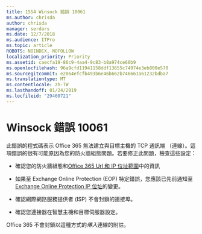 ```yaml
---
title: 1554 Winsock 錯誤 10061
ms.author: chrisda
author: chrisda
manager: serdars
ms.date: 12/7/2018
ms.audience: ITPro
ms.topic: article
ROBOTS: NOINDEX, NOFOLLOW
localization_priority: Priority
ms.assetid: caecfa19-86c9-4aa4-9c83-b8a974ce60b9
ms.openlocfilehash: 96a9cfd11941158ddf13655c74974e3eb800e570
ms.sourcegitcommit: e2864efcfb493b6e46b662b746661a61232bdba7
ms.translationtype: MT
ms.contentlocale: zh-TW
ms.lasthandoff: 01/24/2019
ms.locfileid: "29460721"
---
```

# <a name="winsock-error-10061"></a>Winsock 錯誤 10061

此錯誤的程式碼表示 Office 365 無法建立與目標主機的 TCP 通訊端 （連線）。這項錯誤的很有可能原因為您的防火牆組態問題。若要修正此問題，檢查這些設定：
  
- 確認您的防火牆組態和[Office 365 Url 和 IP 位址範圍](https://docs.microsoft.com/office365/enterprise/urls-and-ip-address-ranges)中的資訊
    
- 如果至 Exchange Online Protection (EOP) 特定錯誤，您應該已先前通知至[Exchange Online Protection IP 位址](https://docs.microsoft.com/office365/SecurityCompliance/eop/exchange-online-protection-ip-addresses)的變更。
    
- 確認網際網路服務提供者 (ISP) 不會封鎖的連接埠。
    
- 確認您連接器在智慧主機和目標伺服器設定。
    
Office 365 不會封鎖以這種方式的*傳入*連線的附註。 
  

